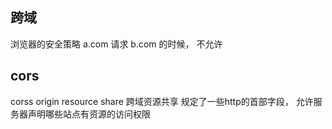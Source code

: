 ## 跨域
浏览器的安全策略
a.com 请求 b.com 的时候， 不允许


## cors
corss origin resource share 跨域资源共享
规定了一些http的首部字段， 允许服务器声明哪些站点有资源的访问权限